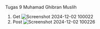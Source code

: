 Tugas 9 Muhamad Ghibran Muslih
1. Get   ![Screenshot 2024-12-02 100022](https://github.com/user-attachments/assets/e573b974-a66b-46c5-90ef-0ffe31353727)
2. Post ![Screenshot 2024-12-02 100226](https://github.com/user-attachments/assets/1493a0bd-2e2d-4549-9759-e12dcb829f38)
